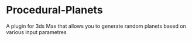 # Procedural-Planets
A plugin for 3ds Max that allows you to generate random planets based on various input parametres
